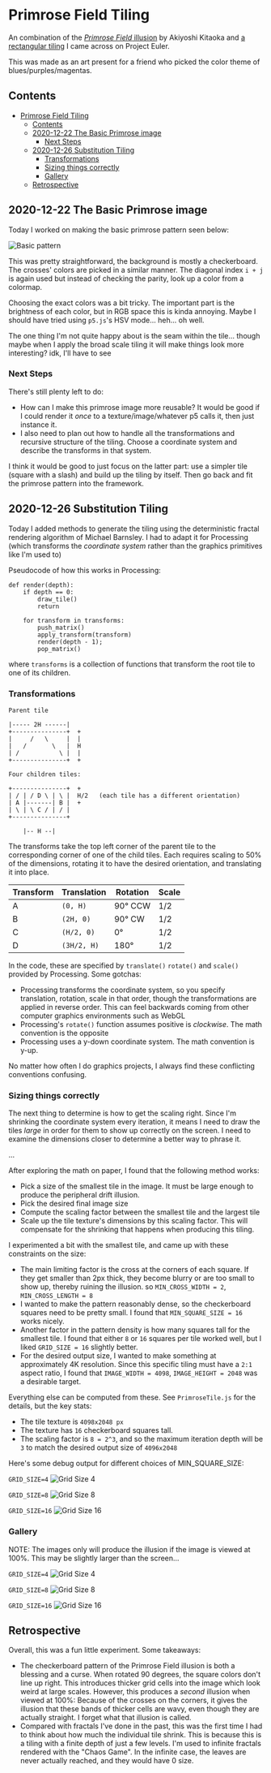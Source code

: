 # Primrose Field Tiling

An combination of the [_Primrose Field_ illusion](https://blogs.brown.edu/sarahabdellahneuroscience/2016/08/24/primroses-field-optical-illusion/)
by Akiyoshi Kitaoka and [a rectangular tiling](https://projecteuler.net/problem=405)
I came across on Project Euler.

This was made as an art present for a friend who picked the color theme
of blues/purples/magentas.

## Contents

- [Primrose Field Tiling](#primrose-field-tiling)
  - [Contents](#contents)
  - [2020-12-22 The Basic Primrose image](#2020-12-22-the-basic-primrose-image)
    - [Next Steps](#next-steps)
  - [2020-12-26 Substitution Tiling](#2020-12-26-substitution-tiling)
    - [Transformations](#transformations)
    - [Sizing things correctly](#sizing-things-correctly)
    - [Gallery](#gallery)
  - [Retrospective](#retrospective)

## 2020-12-22 The Basic Primrose image

Today I worked on making the basic primrose pattern seen below:

![Basic pattern](images/primrose-triangle.png)

This was pretty straightforward,
the background is mostly a checkerboard. The crosses' colors are picked
in a similar manner. The diagonal index `i + j` is again used but instead of
checking the parity, look up a color from a colormap.

Choosing the exact colors was a bit tricky. The important part is the
brightness of each color, but in RGB space this is kinda annoying. Maybe I
should have tried using `p5.js`'s HSV mode... heh... oh well.

The one thing I'm not quite happy about is the seam within the tile... though
maybe when I apply the broad scale tiling it will make things look more
interesting? idk, I'll have to see

### Next Steps

There's still plenty left to do:

* How can I make this primrose image more reusable? It would be good if I could
  render it _once_ to a texture/image/whatever p5 calls it, then just instance
  it.
* I also need to plan out how to handle all the transformations and recursive
  structure of the tiling. Choose a coordinate system and describe the transforms
  in that system.

I think it would be good to just focus on the latter part: use a simpler tile
(square with a slash) and build up the tiling by itself. Then go back and
fit the primrose pattern into the framework.

## 2020-12-26 Substitution Tiling

Today I added methods to generate the tiling using the deterministic fractal
rendering algorithm of Michael Barnsley. I had to adapt it for Processing
(which transforms the _coordinate system_ rather than the graphics primitives
like I'm used to)

Pseudocode of how this works in Processing:

```
def render(depth):
    if depth == 0:
        draw_tile()
        return
    
    for transform in transforms:
        push_matrix()
        apply_transform(transform)
        render(depth - 1);
        pop_matrix()
```

where `transforms` is a collection of functions that transform the root tile
to one of its children.

### Transformations

```
Parent tile

|----- 2H ------|
+---------------+  +
|     /   \     |  |
|   /       \   |  H
| /           \ |  |
+---------------+  +

Four children tiles:

+---------------+  +
| / | / D \ | \ |  H/2   (each tile has a different orientation)
| A |-------| B |  +
| \ | \ C / | / |
+---------------+

    |-- H --|
```

The transforms take the top left corner of the parent tile to the
corresponding corner of one of the child tiles. Each requires scaling to
50% of the dimensions, rotating it to have the desired orientation, and
translating it into place.

Transform | Translation | Rotation | Scale
---|---|---|---
A| `(0, H)` | 90° CCW | 1/2
B| `(2H, 0)` | 90° CW | 1/2
C| `(H/2, 0)` | 0° | 1/2
D| `(3H/2, H)` | 180° | 1/2

In the code, these are specified by `translate()` `rotate()` and `scale()`
provided by Processing. Some gotchas:

* Processing transforms the coordinate system, so you specify translation,
  rotation, scale in that order, though the transformations are applied
  in reverse order. This can feel backwards coming from other computer graphics
  environments such as WebGL
* Processing's `rotate()` function assumes positive is _clockwise_. The math
  convention is the opposite
* Processing uses a y-down coordinate system. The math convention is y-up.

No matter how often I do graphics projects, I always find these conflicting
conventions confusing.

### Sizing things correctly

The next thing to determine is how to get the scaling right. Since I'm
shrinking the coordinate system every iteration, it means I need to draw the
tiles _large_ in order for them to show up correctly on the screen. I need to
examine the dimensions closer to determine a better way to phrase it.

...

After exploring the math on paper, I found that the following method works:

* Pick a size of the smallest tile in the image. It must be large enough to
  produce the peripheral drift illusion.
* Pick the desired final image size
* Compute the scaling factor between the smallest tile and the largest tile
* Scale up the tile texture's dimensions by this scaling factor. This will
  compensate for the shrinking that happens when producing this tiling.

I experimented a bit with the smallest tile, and came up with these constraints
on the size:

* The main limiting factor is the cross at the corners of each square. If they
  get smaller than 2px thick, they become blurry or are too small to show up,
  thereby ruining the illusion. so `MIN_CROSS_WIDTH = 2`, `MIN_CROSS_LENGTH = 8`
* I wanted to make the pattern reasonably dense, so the checkerboard squares
  need to be pretty small. I found that `MIN_SQUARE_SIZE = 16` works nicely.
* Another factor in the pattern density is how many squares tall for the
  smallest tile. I found that either `8` or `16` squares per tile worked well,
  but I liked `GRID_SIZE = 16` slightly better.
* For the desired output size, I wanted to make something at approximately
  4K resolution. Since this specific tiling must have a `2:1` aspect ratio, 
  I found that `IMAGE_WIDTH = 4098`, `IMAGE_HEIGHT = 2048` was a desirable
  target.

Everything else can be computed from these. See `PrimroseTile.js` for the
details, but the key stats:

* The tile texture is `4098x2048 px`
* The texture has `16` checkerboard squares tall.
* The scaling factor is `8 = 2^3`, and so the maximum iteration depth will be
  `3` to match the desired output size of `4096x2048`

Here's some debug output for different choices of MIN_SQUARE_SIZE:

`GRID_SIZE=4`
![Grid Size 4](images/debug-tiling-4.png)

`GRID_SIZE=8`
![Grid Size 8](images/debug-tiling-8.png)

`GRID_SIZE=16`
![Grid Size 16](images/debug-tiling-16.png)

### Gallery

NOTE: The images only will produce the illusion if the image is viewed at 100%.
This may be slightly larger than the screen...

`GRID_SIZE=4`
![Grid Size 4](images/output-4.png)

`GRID_SIZE=8`
![Grid Size 8](images/output-8.png)

`GRID_SIZE=16`
![Grid Size 16](images/output-16.png)

## Retrospective

Overall, this was a fun little experiment. Some takeaways:

* The checkerboard pattern of the Primrose Field illusion is both a blessing
  and a curse. When rotated 90 degrees, the square colors don't line up right.
  This introduces thicker grid cells into the image which look weird at large
  scales. However, this produces a _second_ illusion when viewed at 100%: 
  Because of the crosses on the corners, it gives the illusion that these
  bands of thicker cells are wavy, even though they are actually straight.
  I forget what that illusion is called.
* Compared with fractals I've done in the past, this was the first time I had
  to think about how much the individual tile shrink. This is because this is
  a tiling with a finite depth of just a few levels. I'm used to infinite
  fractals rendered with the "Chaos Game". In the infinite case, the leaves
  are never actually reached, and they would have 0 size.